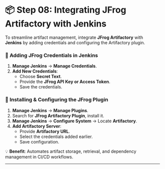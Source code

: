 # 📦 Step 08: Integrating JFrog Artifactory with Jenkins

To streamline artifact management, integrate **JFrog Artifactory** with **Jenkins** by adding credentials and configuring the Artifactory plugin.

### 🔹 **Adding JFrog Credentials in Jenkins**

1. **Manage Jenkins** → **Manage Credentials**.
2. **Add New Credentials**:
   - Choose **Secret Text**.
   - Provide the **JFrog API Key or Access Token**.
   - Save the credentials.

### 🔹 **Installing & Configuring the JFrog Plugin**

1. **Manage Jenkins** → **Manage Plugins**.
2. Search for **JFrog Artifactory Plugin**, install it.
3. **Manage Jenkins** → **Configure System** → Locate **Artifactory**.
4. **Add Artifactory Server**:
   - Provide **Artifactory URL**.
   - Select the credentials added earlier.
   - Save configuration.

💡 **Benefit**: Automates artifact storage, retrieval, and dependency management in CI/CD workflows.

---



